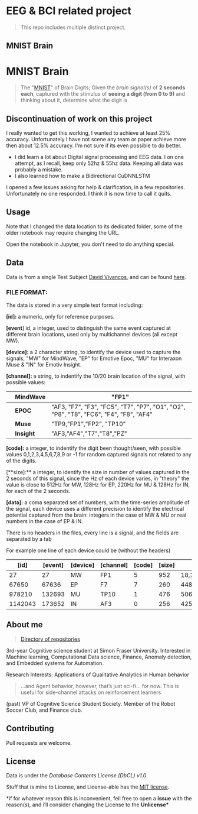 



# EEG & BCI related project 

> This repo includes multiple distinct project. 



## MNIST Brain 

# MNIST Brain

> The "[MNIST](http://yann.lecun.com/exdb/mnist/)" of Brain Digits; Given the _brain signal(s)_ of **2 seconds each**, captured with the stimulus of **seeing a digit (from 0 to 9)** and thinking about it, determine what the digit is

## Discontinuation of work on this project

I really wanted to get this working, I wanted to achieve at least 25% accuracy. 
Unfortunately I have not scene any team or paper achieve more then about 12.5% accuracy. I'm not sure if its even possible to do better. 

* I did learn a lot about Digital signal processing and EEG data. I on one attempt, as I recall, keep only 52hz & 55hz data. Keeping all data was probably a mistake. 
* I also learned how to make a Bidirectional CuDNNLSTM

I opened a few issues asking for help & clarification, in a few repositories. Unfortunately no one responded. I think it is now time to call it quits.    

## Usage

Note that I changed the data location to its dedicated folder, some of the older notebook may require changing the URL.

Open the notebook in Jupyter, you don't need to do anything special.

## Data

Data is from a single Test Subject [David Vivancos](http://vivancos.com/), and can be found [here](http://www.mindbigdata.com/opendb/index.html).

### **FILE FORMAT**:

The data is stored in a very simple text format including:

**[id]:** a numeric, only for reference purposes.

**[event**] id, a integer, used to distinguish the same event captured at different brain locations, used only by multichannel devices (all except MW).

**[device]:** a 2 character string, to identify the device used to capture the signals, "MW" for MindWave, "EP" for Emotive Epoc, "MU" for Interaxon Muse & "IN" for Emotiv Insight.

**[channel]:** a string, to indentify the 10/20 brain location of the signal, with possible values:

|     | **MindWave** | "FP1"                                                                                 |
| --- | ------------ | ------------------------------------------------------------------------------------- |
|     | **EPOC**     | "AF3, "F7", "F3", "FC5", "T7", "P7", "O1", "O2", "P8", "T8", "FC6", "F4", "F8", "AF4" |
|     | **Muse**     | "TP9,"FP1","FP2", "TP10"                                                              |
|     | **Insight**  | "AF3,"AF4","T7","T8","PZ"                                                             |

**[code]:** a integer, to indentify the digit been thought/seen, with possible values 0,1,2,3,4,5,6,7,8,9 or -1 for random captured signals not related to any of the digits.

[**size]:\*\* a integer, to identify the size in number of values captured in the 2 seconds of this signal, since the Hz of each device varies, in "theory" the value is close to 512Hz for MW, 128Hz for EP, 220Hz for MU & 128Hz for IN, for each of the 2 seconds.

**[data]:** a coma separated set of numbers, with the time-series amplitude of the signal, each device uses a different precision to identify the electrical potential captured from the brain: integers in the case of MW & MU or real numbers in the case of EP & IN.

There is no headers in the files, every line is a signal, and the fields are separated by a tab

For example one line of each device could be (without the headers)

| **[id]** | **[event]** | **[device]** | **[channel]** | **[code]** | **[size]** | **[data]**                                        |
| -------- | ----------- | ------------ | ------------- | ---------- | ---------- | ------------------------------------------------- |
| 27       | 27          | MW           | FP1           | 5          | 952        | 18,12,13,12,5,3,11,23,37,36,26,24,35,42……         |
| 67650    | 67636       | EP           | F7            | 7          | 260        | 4482.564102,4477.435897,4484.102564…….            |
| 978210   | 132693      | MU           | TP10          | 1          | 476        | 506,508,509,501,497,494,497,490,490,493……         |
| 1142043  | 173652      | IN           | AF3           | 0          | 256        | 4259.487179,4237.948717,4247.179487,4242.051282…… |

## About me

> [Directory of repositories](https://github.com/alik604/ReadMe/blob/master/README.md)

3rd-year Cognitive science student at Simon Fraser University. Interested in Machine learning, Computational Data science, Finance, Anomaly detection, and Embedded systems for Automation.

Research Interests: Applications of Qualitative Analytics in Human behavior

> ...and Agent behavior, however, that’s just sci-fi... for now. This is useful for side-channel attacks on reinforcement learners

(past) VP of Cognitive Science Student Society. Member of the Robot Soccer Club, and Finance club.

## Contributing

Pull requests are welcome.

## License

Data is under the _Database Contents License (DbCL) v1.0_

Stuff that is mine to License, and License-able has the [MIT license](https://choosealicense.com/licenses/mit/).

\*if for whatever reason this is inconvenient, fell free to open a **issue** with the reason(s), and i’ll consider changing the License to the **Unlicense\***

